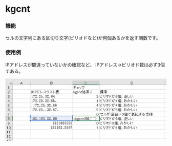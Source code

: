 # kgcnt
### 機能
セルの文字列にある区切り文字(ピリオドなど)が何個あるかを返す関数です。
### 使用例
IPアドレスが間違っていないかの確認など。 
IPアドレス→ピリオド数は必ず3個である。

![img](readme_images/kgcnt1.png)
